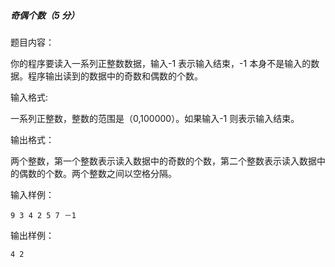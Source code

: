 ##### 奇偶个数（5 分）

题目内容：

你的程序要读入一系列正整数数据，输入-1 表示输入结束，-1 本身不是输入的数据。程序输出读到的数据中的奇数和偶数的个数。

输入格式:

一系列正整数，整数的范围是（0,100000）。如果输入-1 则表示输入结束。

输出格式：

两个整数，第一个整数表示读入数据中的奇数的个数，第二个整数表示读入数据中的偶数的个数。两个整数之间以空格分隔。

输入样例：

```
9 3 4 2 5 7 －1
```

输出样例：

```
4 2
```
